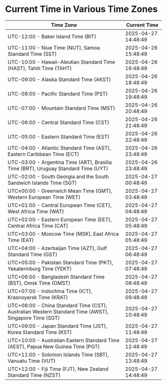 # Current Time in Various Time Zones

| Time Zone | Current Time |
|-----------|--------------|
| UTC-12:00 - Baker Island Time (BIT) | 2025-04-27 14:48:49 |
| UTC-11:00 - Niue Time (NUT), Samoa Standard Time (SST) | 2025-04-26 15:48:49 |
| UTC-10:00 - Hawaii-Aleutian Standard Time (HAST), Tahiti Time (TAHT) | 2025-04-26 16:48:49 |
| UTC-09:00 - Alaska Standard Time (AKST) | 2025-04-26 18:48:49 |
| UTC-08:00 - Pacific Standard Time (PST) | 2025-04-26 19:48:49 |
| UTC-07:00 - Mountain Standard Time (MST) | 2025-04-26 20:48:49 |
| UTC-06:00 - Central Standard Time (CST) | 2025-04-26 21:48:49 |
| UTC-05:00 - Eastern Standard Time (EST) | 2025-04-26 22:48:49 |
| UTC-04:00 - Atlantic Standard Time (AST), Eastern Caribbean Time (ECT) | 2025-04-26 23:48:49 |
| UTC-03:00 - Argentina Time (ART), Brasília Time (BRT), Uruguay Standard Time (UYT) | 2025-04-26 23:48:49 |
| UTC-02:00 - South Georgia and the South Sandwich Islands Time (SGT) | 2025-04-27 00:48:49 |
| UTC±00:00 - Greenwich Mean Time (GMT), Western European Time (WET) | 2025-04-27 03:48:49 |
| UTC+01:00 - Central European Time (CET), West Africa Time (WAT) | 2025-04-27 04:48:49 |
| UTC+02:00 - Eastern European Time (EET), Central Africa Time (CAT) | 2025-04-27 05:48:49 |
| UTC+03:00 - Moscow Time (MSK), East Africa Time (EAT) | 2025-04-27 05:48:49 |
| UTC+04:00 - Azerbaijan Time (AZT), Gulf Standard Time (GST) | 2025-04-27 06:48:49 |
| UTC+05:00 - Pakistan Standard Time (PKT), Yekaterinburg Time (YEKT) | 2025-04-27 07:48:49 |
| UTC+06:00 - Bangladesh Standard Time (BST), Omsk Time (OMST) | 2025-04-27 08:48:49 |
| UTC+07:00 - Indochina Time (ICT), Krasnoyarsk Time (KRAT) | 2025-04-27 09:48:49 |
| UTC+08:00 - China Standard Time (CST), Australian Western Standard Time (AWST), Singapore Time (SGT) | 2025-04-27 10:48:49 |
| UTC+09:00 - Japan Standard Time (JST), Korea Standard Time (KST) | 2025-04-27 11:48:49 |
| UTC+10:00 - Australian Eastern Standard Time (AEST), Papua New Guinea Time (PGT) | 2025-04-27 12:48:49 |
| UTC+11:00 - Solomon Islands Time (SBT), Vanuatu Time (VUT) | 2025-04-27 13:48:49 |
| UTC+12:00 - Fiji Time (FJT), New Zealand Standard Time (NZST) | 2025-04-27 14:48:49 |

